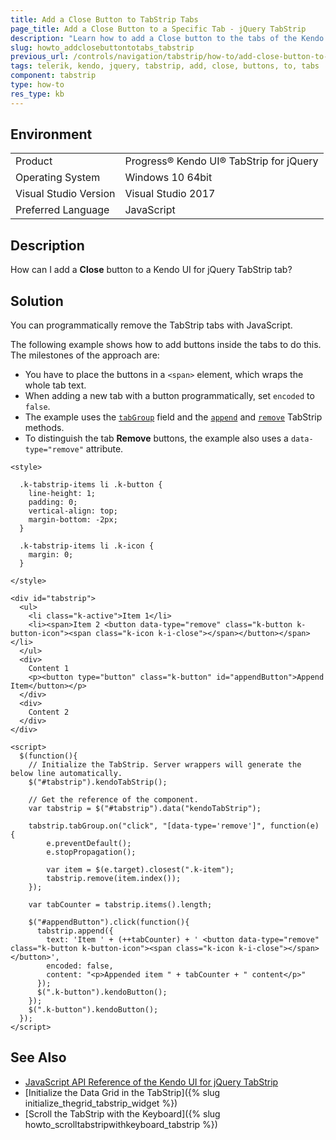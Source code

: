 ```yaml
---
title: Add a Close Button to TabStrip Tabs
page_title: Add a Close Button to a Specific Tab - jQuery TabStrip
description: "Learn how to add a Close button to the tabs of the Kendo UI for jQuery TabStrip."
slug: howto_addclosebuttontotabs_tabstrip
previous_url: /controls/navigation/tabstrip/how-to/add-close-button-to-tabs
tags: telerik, kendo, jquery, tabstrip, add, close, buttons, to, tabs
component: tabstrip
type: how-to
res_type: kb
---
```


## Environment

<table>
 <tr>
  <td>Product</td>
  <td>Progress® Kendo UI® TabStrip for jQuery</td>
 </tr>
 <tr>
  <td>Operating System</td>
  <td>Windows 10 64bit</td>
 </tr>
 <tr>
  <td>Visual Studio Version</td>
  <td>Visual Studio 2017</td>
 </tr>
 <tr>
  <td>Preferred Language</td>
  <td>JavaScript</td>
 </tr>
</table>

## Description

How can I add a **Close** button to a Kendo UI for jQuery TabStrip tab?

## Solution

You can programmatically remove the TabStrip tabs with JavaScript.

The following example shows how to add buttons inside the tabs to do this. The milestones of the approach are:

* You have to place the buttons in a `<span>` element, which wraps the whole tab text.
* When adding a new tab with a button programmatically, set `encoded` to `false`.
* The example uses the [`tabGroup`](/api/javascript/ui/tabstrip#fields-tabgroup) field and the [`append`](/api/javascript/ui/tabstrip/methods/append) and [`remove`](/api/javascript/ui/tabstrip/methods/remove) TabStrip methods.
* To distinguish the tab **Remove** buttons, the example also uses a `data-type="remove"` attribute.



```dojo
<style>

  .k-tabstrip-items li .k-button {
    line-height: 1;
    padding: 0;
    vertical-align: top;
    margin-bottom: -2px;
  }

  .k-tabstrip-items li .k-icon {
    margin: 0;
  }

</style>

<div id="tabstrip">
  <ul>
    <li class="k-active">Item 1</li>
    <li><span>Item 2 <button data-type="remove" class="k-button k-button-icon"><span class="k-icon k-i-close"></span></button></span></li>
  </ul>
  <div>
    Content 1
    <p><button type="button" class="k-button" id="appendButton">Append Item</button></p>
  </div>
  <div>
    Content 2
  </div>
</div>

<script>
  $(function(){
    // Initialize the TabStrip. Server wrappers will generate the below line automatically.
    $("#tabstrip").kendoTabStrip();

    // Get the reference of the component.
    var tabstrip = $("#tabstrip").data("kendoTabStrip");

    tabstrip.tabGroup.on("click", "[data-type='remove']", function(e) {
        e.preventDefault();
        e.stopPropagation();

        var item = $(e.target).closest(".k-item");
        tabstrip.remove(item.index());
    });

    var tabCounter = tabstrip.items().length;

    $("#appendButton").click(function(){
      tabstrip.append({
        text: 'Item ' + (++tabCounter) + ' <button data-type="remove" class="k-button k-button-icon"><span class="k-icon k-i-close"></span></button>',
        encoded: false,
        content: "<p>Appended item " + tabCounter + " content</p>"
      });
      $(".k-button").kendoButton();
    });
    $(".k-button").kendoButton();
  });
</script>
```

## See Also

* [JavaScript API Reference of the Kendo UI for jQuery TabStrip](/api/javascript/ui/tabstrip)
* [Initialize the Data Grid in the TabStrip]({% slug initialize_thegrid_tabstrip_widget %})
* [Scroll the TabStrip with the Keyboard]({% slug howto_scrolltabstripwithkeyboard_tabstrip %})

